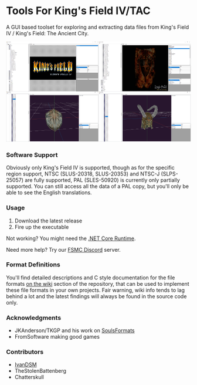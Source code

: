 # Tools For King's Field IV/TAC
A GUI based toolset for exploring and extracting data files from King's Field IV / King's Field: The Ancient City.

![Image Tool Preview 1](/WikiData/ReadMe/tfkf4_preview.png)

### Software Support
Obviously only King's Field IV is supported, though as for the specific region support, NTSC (SLUS-20318, SLUS-20353) and NTSC-J (SLPS-25057) are fully supported, PAL (SLES-50920) is currently only partially supported. You can still access all the data of a PAL copy, but you'll only be able to see the English translations.

### Usage
1. Download the latest release
2. Fire up the executable

Not working? You might need the [.NET Core Runtime](https://dotnet.microsoft.com/en-us/download/dotnet/3.1 "Link to .NET Core Runtime on microsoft.com").

Need more help? Try our [FSMC Discord](https://discord.gg/mzPPVvezSH "FSMC Server Invite") server.

### Format Definitions
You'll find detailed descriptions and C style documentation for the file formats [on the wiki](https://github.com/TheStolenBattenberg/ToolsForKFIV/wiki) section of the repository, that can be used to implement these file formats in your own projects. Fair warning, wiki info tends to lag behind a lot and the latest findings will always be found in the source code only.

### Acknowledgments
* JKAnderson/TKGP and his work on [SoulsFormats](https://github.com/JKAnderson/SoulsFormats "SoulsFormats repository on GitHub")
* FromSoftware making good games

### Contributors
* [IvanDSM](https://github.com/IvanDSM "IvanDSM's GitHub")
* TheStolenBattenberg
* Chatterskull
